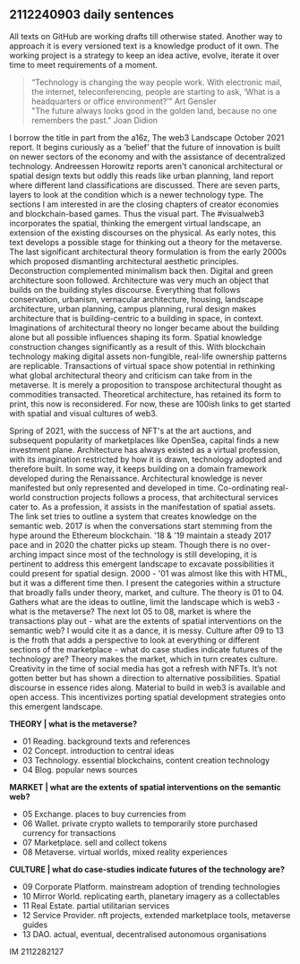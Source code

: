 ## 2112240903 daily sentences

All texts on GitHub are working drafts till otherwise stated. Another way to approach it is every versioned text is a knowledge product of it own. The working project is a strategy to keep an idea active, evolve, iterate it over time to meet requirements of a moment.

> “Technology is changing the way people work. With electronic mail, the internet, teleconferencing, people are starting to ask, ‘What is a 
headquarters or office environment?’” Art Gensler     
> "The future always looks good in the golden land, because no one remembers the past." Joan Didion 

I borrow the title in part from the a16z, The web3 Landscape October 2021 report. It begins curiously as a 'belief' that the future of innovation is built on newer sectors of the economy and with the assistance of decentralized technology. Andreessen Horowitz reports aren't canonical architectural or spatial design texts but oddly this reads like urban planning, land report where different land classifications are discussed. There are seven parts, layers to look at the condition which is a newer technology type. The sections I am interested in are the closing chapters of creator economies and blockchain-based games. Thus the visual part. The #visualweb3 incorporates the spatial, thinking the emergent virtual landscape, an extension of the existing discourses on the physical. As early notes, this text develops a possible stage for thinking out a theory for the metaverse. The last significant architectural theory formulation is from the early 2000s which proposed dismantling architectural aesthetic principles. Deconstruction complemented minimalism back then. Digital and green architecture soon followed. Architecture was very much an object that builds on the building styles discourse. Everything that follows conservation, urbanism, vernacular architecture, housing, landscape architecture, urban planning, campus planning, rural design makes architecture that is building-centric to a building in space, in context. Imaginations of architectural theory no longer became about the building alone but all possible influences shaping its form. Spatial knowledge construction changes significantly as a result of this. With blockchain technology making digital assets non-fungible, real-life ownership patterns are replicable. Transactions of virtual space show potential in rethinking what global architectural theory and criticism can take from in the metaverse. It is merely a proposition to transpose architectural thought as commodities transacted. Theoretical architecture, has retained its form to print, this now is reconsidered. For now, these are 100ish links to get started with spatial and visual cultures of web3.

Spring of 2021, with the success of NFT's at the art auctions, and subsequent popularity of marketplaces like OpenSea, capital finds a new investment plane. Architecture has always existed as a virtual profession, with its imagination restricted by how it is drawn, technology adopted and therefore built. In some way, it keeps building on a domain framework developed during the Renaissance. Architectural knowledge is never manifested but only represented and developed in time. Co-ordinating real-world construction projects follows a process, that architectural services cater to. As a profession, it assists in the manifestation of spatial assets. The link set tries to outline a system that creates knowledge on the semantic web. 2017 is when the conversations start stemming from the hype around the Ethereum blockchain. '18 & '19 maintain a steady 2017 pace and in 2020 the chatter picks up steam. Though there is no over-arching impact since most of the technology is still developing, it is pertinent to address this emergent landscape to excavate possibilities it could present for spatial design. 2000 - '01 was almost like this with HTML, but it was a different time then. I present the categories within a structure that broadly falls under theory, market, and culture. The theory is 01 to 04. Gathers what are the ideas to outline, limit the landscape which is web3 - what is the metaverse? The next lot 05 to 08, market is where the transactions play out - what are the extents of spatial interventions on the semantic web? I would cite it as a dance, it is messy. Culture after 09 to 13 is the froth that adds a perspective to look at everything or different sections of the marketplace - what do case studies indicate futures of the technology are? Theory makes the market, which in turn creates culture. Creativity in the time of social media has got a refresh with NFTs. It’s not gotten better but has shown a direction to alternative possibilities. Spatial discourse in essence rides along. Material to build in web3 is available and open access. This incentivizes porting spatial development strategies onto this emergent landscape.

**THEORY | what is the metaverse?**
* 01 Reading. background texts and references   
* 02 Concept. introduction to central ideas
* 03 Technology. essential blockchains, content creation technology 
* 04 Blog. popular news sources 

**MARKET | what are the extents of spatial interventions on the semantic web?**
* 05 Exchange. places to buy currencies from
* 06 Wallet. private crypto wallets to temporarily store purchased currency for transactions  
* 07 Marketplace. sell and collect tokens
* 08 Metaverse. virtual worlds, mixed reality experiences 

**CULTURE | what do case-studies indicate futures of the technology are?**
* 09 Corporate Platform. mainstream adoption of trending technologies
* 10 Mirror World. replicating earth, planetary imagery as a collectables
* 11 Real Estate. partial utilitarian services  
* 12 Service Provider. nft projects, extended marketplace tools, metaverse guides 
* 13 DAO. actual, eventual, decentralised autonomous organisations

IM 2112282127
